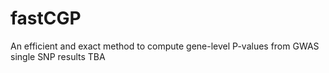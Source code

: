# fastCGP
An efficient and exact method to compute gene-level P-values from GWAS single SNP results
TBA
